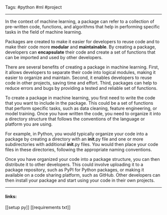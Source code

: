 
Tags: #python #ml #project

------------------------------------------
In the context of machine learning, a package can refer to a collection of pre-written code, functions, and algorithms that help in performing specific tasks in the field of machine learning.

Packages are created to make it easier for developers to reuse code and to make their code more **modular** and **maintainable**. By creating a package, developers can **encapsulate** their code and create a set of functions that can be imported and used by other developers.

There are several benefits of creating a package in machine learning. First, it allows developers to separate their code into logical modules, making it easier to organize and maintain. Second, it enables developers to reuse code in other projects, saving time and effort. Third, packages can help to reduce errors and bugs by providing a tested and reliable set of functions.

To create a package in machine learning, you first need to write the code that you want to include in the package. This could be a set of functions that perform specific tasks, such as data cleaning, feature engineering, or model training. Once you have written the code, you need to organize it into a directory structure that follows the conventions of the language or platform you are using.

For example, in Python, you would typically organize your code into a package by creating a directory with an **init**.py file and one or more subdirectories with additional **init**.py files. You would then place your code files in these directories, following the appropriate naming conventions.

Once you have organized your code into a package structure, you can then distribute it to other developers. This could involve uploading it to a package repository, such as PyPI for Python packages, or making it available on a code sharing platform, such as GitHub. Other developers can then install your package and start using your code in their own projects.

---------------------
#### links:
[[setup py]]
[[requirements txt]]
